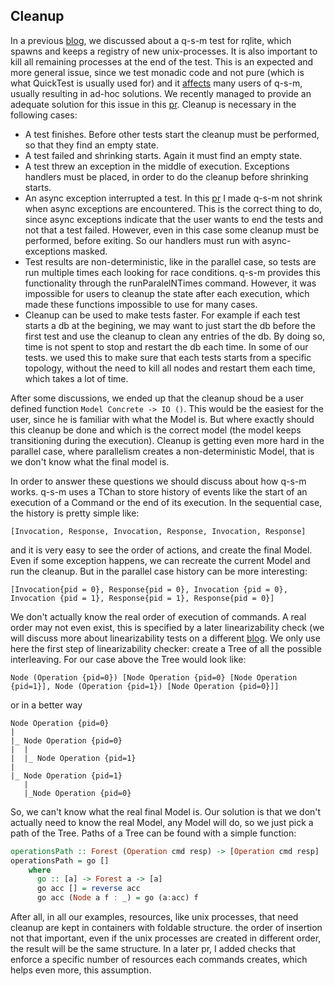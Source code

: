 
## Cleanup

In a previous [blog](https://github.com/kderme/gsoc/edit/master/blog/rqlite.md), 
we discussed about a q-s-m test for rqlite, which spawns and keeps a registry of new unix-processes.
It is also important to kill all remaining processes at the end of the test. This is an expected and more general issue, 
since we test monadic code and not pure (which is what QuickTest is usually used for) and it 
[affects](https://github.com/advancedtelematic/quickcheck-state-machine/issues/335)
many users of q-s-m, usually resulting in ad-hoc solutions. 
We recently managed to provide an adequate solution for this issue in this 
[pr](https://github.com/advancedtelematic/quickcheck-state-machine/pull/346). Cleanup is necessary in the following cases: 

- A test finishes. Before other tests start the cleanup must be performed, so that they find an empty state.
- A test failed and shrinking starts. Again it must find an empty state.
- A test threw an exception in the middle of execution. Exceptions handlers must be placed, in order to do the cleanup before 
shrinking starts.
- An async exception interrupted a test. In this [pr](https://github.com/advancedtelematic/quickcheck-state-machine/pull/320)
I made q-s-m not shrink when async exceptions are encountered. This is the correct thing to do, since async exceptions 
indicate that the user wants to end the tests and not that a test failed. However, even in this case some cleanup must be 
performed, before exiting. So our handlers must run with async-exceptions masked.
- Test results are non-deterministic, like in the parallel case, so tests are run multiple times each looking for race 
conditions. q-s-m provides this functionality through the runParalelNTimes command. However, it was impossible for users
to cleanup the state after each execution, which made these functions impossible to use for many cases.
- Cleanup can be used to make tests faster. For example if each test starts a db at the begining, we may want to just start 
the db before the first test and use the cleanup to clean any entries of the db. By doing so, time is not spent to stop and 
restart the db each time. In some of our tests. we used this to make sure that each tests starts from a specific topology, 
without the need to kill all nodes and restart them each time, which takes a lot of time.

After some discussions, we ended up that the cleanup shoud be a user defined function `Model Concrete -> IO ()`. This would 
be the easiest for the user, since he is familiar with what the Model is. But where exactly should this cleanup be done and 
which is the correct model (the model keeps transitioning during the execution). Cleanup is getting even more hard in the 
parallel case, where parallelism creates a non-deterministic Model, that is we don't know what the final model is. 

In order to answer these questions we should discuss about 
how q-s-m works. q-s-m uses a TChan to store history of events 
like the start of an execution of a Command or the end of its execution. In the sequential case, the history is pretty 
simple like:

`[Invocation, Response, Invocation, Response, Invocation, Response]` 

and it is very easy to see the order of actions, and create the final Model. Even if some exception happens, we can recreate
the current Model and run the cleanup. But in the parallel case history can be more interesting:

`[Invocation{pid = 0}, Response{pid = 0}, Invocation {pid = 0}, Invocation {pid = 1}, Response{pid = 1}, Response{pid = 0}]`

We don't actually know the real order of execution of commands. A real order may not even exist, this is specified by a 
later linearizability check (we will discuss more about linearizability tests on a different 
[blog](https://github.com/kderme/gsoc/blob/master/blog/rqlite-test.md). We only use here the first step of 
linearizability checker: create a Tree of all the possible interleaving. For our case above the Tree would look like:

`Node (Operation {pid=0}) [Node Operation {pid=0} [Node Operation {pid=1}], Node (Operation {pid=1}) [Node Operation {pid=0}]]`

or in a better way
```
Node Operation {pid=0}
|
|_ Node Operation {pid=0}
|  |
|  |_ Node Operation {pid=1}
|
|_ Node Operation {pid=1} 
   |
   |_Node Operation {pid=0}
```
So, we can't know what the real final Model is. Our solution is that we don't actually need to know the real Model,
any Model will do, so we just pick a path of the Tree. Paths of a Tree can be found with a simple function:

``` haskell
operationsPath :: Forest (Operation cmd resp) -> [Operation cmd resp]
operationsPath = go []
    where
      go :: [a] -> Forest a -> [a]
      go acc [] = reverse acc
      go acc (Node a f : _) = go (a:acc) f
```

After all, in all our examples, resources, like unix processes, that
need cleanup are kept in containers with foldable structure. the order of insertion not that important,
even if the unix processes are created in different order, 
the result will be the same structure. In a later pr, I added checks that enforce a specific number of resources each 
commands creates, which helps even more, this assumption. 
